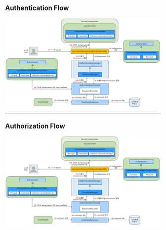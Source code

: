 ## Authentication Flow

![Authentication](https://raw.githubusercontent.com/spacedustz/Obsidian-Image-Server/main/img/Authentication_Flow.png)

---

## Authorization Flow

![Authorization](https://raw.githubusercontent.com/spacedustz/Obsidian-Image-Server/main/img/Authorization_Flow.png)